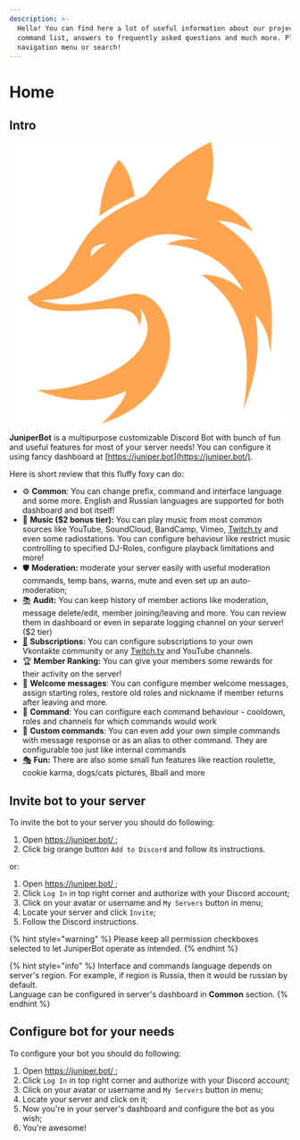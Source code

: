 ```yaml
---
description: >-
  Hello! You can find here a lot of useful information about our project,
  command list, answers to frequently asked questions and much more. Please use
  navigation menu or search!
---
```


# Home

## Intro

![](.gitbook/assets/68747470733a2f2f6a756e697065722e626f742f7374617469632f696d672f69636f6e5f3531322e706e67.png)

**JuniperBot** is a multipurpose customizable Discord Bot with bunch of fun and useful features for most of your server needs! You can configure it using fancy dashboard at [https://juniper.bot](https://juniper.bot/).

 Here is short review that this fluffy foxy can do:

* ⚙️ **Common**: You can change prefix, command and interface language and some more. English and Russian languages are supported for both dashboard and bot itself!
* 🎵 **Music \($2 bonus tier\):** You can play music from most common sources like YouTube, SoundCloud, BandCamp, Vimeo, [Twitch.tv](http://twitch.tv/) and even some radiostations. You can configure behaviour like restrict music controlling to specified DJ-Roles, configure playback limitations and more!
* 🛡️ **Moderation:** moderate your server easily with useful moderation commands, temp bans, warns, mute and even set up an auto-moderation;
* [📚](https://apps.timwhitlock.info/emoji/tables/unicode#emoji-modal) **Audit:** You can keep history of member actions like moderation, message delete/edit, member joining/leaving and more. You can review them in dashboard or even in separate logging channel on your server! \($2 tier\)
* [📢](https://apps.timwhitlock.info/emoji/tables/unicode#emoji-modal) **Subscriptions:** You can configure subscriptions to your own Vkontakte community or any [Twitch.tv](http://twitch.tv/) and YouTube channels.
* 🏆 **Member Ranking:** You can give your members some rewards for their activity on the server!
* 👋 **Welcome messages**: You can configure member welcome messages, assign starting roles, restore old roles and nickname if member returns after leaving and more.
* 💬 **Command**: You can configure each command behaviour - cooldown, roles and channels for which commands would work
* 📝 **Custom commands**: You can even add your own simple commands with message response or as an alias to other command. They are configurable too just like internal commands
* [🎭](https://apps.timwhitlock.info/emoji/tables/unicode#emoji-modal) **Fun:** There are also some small fun features like reaction roulette, cookie karma, dogs/cats pictures, 8ball and more

## Invite bot to your server

To invite the bot to your server you should do following:

1. Open [https://juniper.bot/ ](https://juniper.bot/);
2. Click big orange button `Add to Discord` and follow its instructions.

or:

1. Open [https://juniper.bot/ ](https://juniper.bot/);
2. Click `Log In` in top right corner and authorize with your Discord account;
3. Click on your avatar or username and `My Servers` button in menu;
4. Locate your server and click `Invite`;
5. Follow the Discord instructions.

{% hint style="warning" %}
Please keep all permission checkboxes selected to let JuniperBot operate as intended.
{% endhint %}

{% hint style="info" %}
Interface and commands language depends on server's region. For example, if region is Russia, then it would be russian by default.  
Language can be configured in server's dashboard in **Common** section.
{% endhint %}

## Configure bot for your needs

To configure your bot you should do following:

1. Open [https://juniper.bot/ ](https://juniper.bot/);
2. Click `Log In` in top right corner and authorize with your Discord account;
3. Click on your avatar or username and `My Servers` button in menu;
4. Locate your server and click on it;
5. Now you're in your server's dashboard and configure the bot as you wish;
6. You're awesome!

